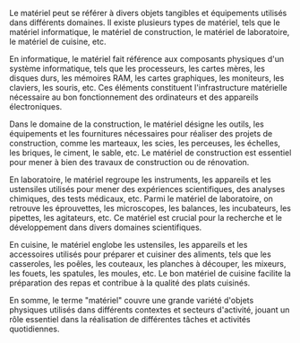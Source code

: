 Le matériel peut se référer à divers objets tangibles et équipements utilisés dans différents domaines. Il existe plusieurs types de matériel, tels que le matériel informatique, le matériel de construction, le matériel de laboratoire, le matériel de cuisine, etc.

En informatique, le matériel fait référence aux composants physiques d'un système informatique, tels que les processeurs, les cartes mères, les disques durs, les mémoires RAM, les cartes graphiques, les moniteurs, les claviers, les souris, etc. Ces éléments constituent l'infrastructure matérielle nécessaire au bon fonctionnement des ordinateurs et des appareils électroniques.

Dans le domaine de la construction, le matériel désigne les outils, les équipements et les fournitures nécessaires pour réaliser des projets de construction, comme les marteaux, les scies, les perceuses, les échelles, les briques, le ciment, le sable, etc. Le matériel de construction est essentiel pour mener à bien des travaux de construction ou de rénovation.

En laboratoire, le matériel regroupe les instruments, les appareils et les ustensiles utilisés pour mener des expériences scientifiques, des analyses chimiques, des tests médicaux, etc. Parmi le matériel de laboratoire, on retrouve les éprouvettes, les microscopes, les balances, les incubateurs, les pipettes, les agitateurs, etc. Ce matériel est crucial pour la recherche et le développement dans divers domaines scientifiques.

En cuisine, le matériel englobe les ustensiles, les appareils et les accessoires utilisés pour préparer et cuisiner des aliments, tels que les casseroles, les poêles, les couteaux, les planches à découper, les mixeurs, les fouets, les spatules, les moules, etc. Le bon matériel de cuisine facilite la préparation des repas et contribue à la qualité des plats cuisinés.

En somme, le terme "matériel" couvre une grande variété d'objets physiques utilisés dans différents contextes et secteurs d'activité, jouant un rôle essentiel dans la réalisation de différentes tâches et activités quotidiennes.